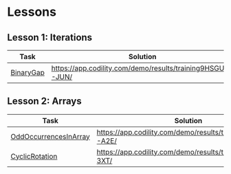 
# Lessons

## Lesson 1: Iterations

Task | Solution
-----| --------
[BinaryGap](https://app.codility.com/programmers/lessons/1-iterations/binary_gap/) | https://app.codility.com/demo/results/training9HSGUQ-JUN/

## Lesson 2: Arrays

Task | Solution
-----| --------
[OddOccurrencesInArray](https://app.codility.com/programmers/lessons/2-arrays/odd_occurrences_in_array/) | https://app.codility.com/demo/results/trainingG2A7HW-A2E/
[CyclicRotation](https://app.codility.com/programmers/lessons/2-arrays/cyclic_rotation/) | https://app.codility.com/demo/results/trainingBBVUMX-3XT/
